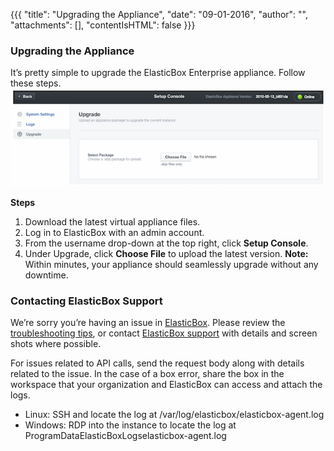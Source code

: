 {{{
"title": "Upgrading the Appliance",
"date": "09-01-2016",
"author": "",
"attachments": [],
"contentIsHTML": false
}}}

### Upgrading the Appliance
It’s pretty simple to upgrade the ElasticBox Enterprise appliance. Follow these steps.
![appliance-upgrading1.png](../images/ElasticBox/appliance-upgrading1.png)

**Steps**
1. Download the latest virtual appliance files.
2. Log in to ElasticBox with an admin account.
3. From the username drop-down at the top right, click **Setup Console**.
4. Under Upgrade, click **Choose File** to upload the latest version.
   **Note:** Within minutes, your appliance should seamlessly upgrade without any downtime.

### Contacting ElasticBox Support
We’re sorry you’re having an issue in [ElasticBox](https://www.ctl.io/elasticbox/). Please review the [troubleshooting tips](https://elasticbox.com/documentation/troubleshooting/troubleshooting-tips/), or contact [ElasticBox support](mailto:support@elasticbox.com) with details and screen shots where possible.

For issues related to API calls, send the request body along with details related to the issue. In the case of a box error, share the box in the workspace that your organization and ElasticBox can access and attach the logs.
* Linux: SSH and locate the log at /var/log/elasticbox/elasticbox-agent.log
* Windows: RDP into the instance to locate the log at ProgramDataElasticBoxLogselasticbox-agent.log
